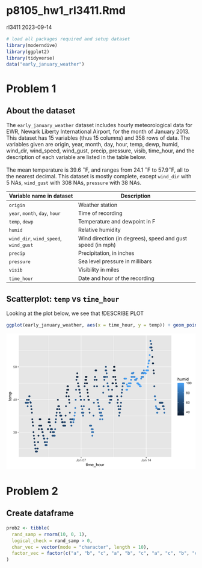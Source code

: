 p8105_hw1_rl3411.Rmd
================
rl3411
2023-09-14

``` r
# load all packages required and setup dataset
library(moderndive) 
library(ggplot2)
library(tidyverse)
data("early_january_weather")
```

# Problem 1

## About the dataset

The `early_january_weather` dataset includes hourly meteorological data
for EWR, Newark Liberty International Airport, for the month of January
2013. This dataset has 15 variables (thus 15 columns) and 358 rows of
data. The variables given are origin, year, month, day, hour, temp,
dewp, humid, wind_dir, wind_speed, wind_gust, precip, pressure, visib,
time_hour, and the description of each variable are listed in the table
below.

The mean temperature is 39.6 $^\circ$F, and ranges from 24.1 $^\circ$F
to 57.9$^\circ$F, all to the nearest decimal. This dataset is mostly
complete, except `wind_dir` with 5 NAs, `wind_gust` with 308 NAs,
`pressure` with 38 NAs.

| Variable name in dataset              | Description                                                |
|---------------------------------------|------------------------------------------------------------|
| `origin`                              | Weather station                                            |
| `year`, `month`, `day`, `hour`        | Time of recording                                          |
| `temp`, `dewp`                        | Temperature and dewpoint in F                              |
| `humid`                               | Relative humidity                                          |
| `wind_dir`, `wind_speed`, `wind_gust` | Wind direction (in degrees), speed and gust speed (in mph) |
| `precip`                              | Precipitation, in inches                                   |
| `pressure`                            | Sea level pressure in millibars                            |
| `visib`                               | Visibility in miles                                        |
| `time_hour`                           | Date and hour of the recording                             |

## Scatterplot: `temp` vs `time_hour`

Looking at the plot below, we see that !DESCRIBE PLOT

``` r
ggplot(early_january_weather, aes(x = time_hour, y = temp)) + geom_point(aes(colour = humid))
```

![](p8105_hw1_rl3411_files/figure-gfm/scatterplot-1.png)<!-- -->

# Problem 2

## Create dataframe

``` r
prob2 <- tibble(
  rand_samp = rnorm(10, 0, 1),
  logical_check = rand_samp > 0,
  char_vec = vector(mode = "character", length = 10),
  factor_vec = factor(c("a", "b", "c", "a", "b", "c", "a", "c", "b", "c"))
)
```
